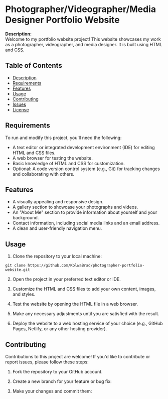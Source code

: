 # Photographer/Videographer/Media Designer Portfolio Website

**Description:**  
Welcome to my portfolio website project! This website showcases my work as a photographer, videographer, and media designer. It is built using HTML and CSS.

## Table of Contents

- [Description](#description)
- [Requirements](#requirements)
- [Features](#features)
- [Usage](#usage)
- [Contributing](#contributing)
- [Issues](#issues)
- [License](#license)

## Requirements

To run and modify this project, you'll need the following:

- A text editor or integrated development environment (IDE) for editing HTML and CSS files.
- A web browser for testing the website.
- Basic knowledge of HTML and CSS for customization.
- Optional: A code version control system (e.g., Git) for tracking changes and collaborating with others.

## Features

- A visually appealing and responsive design.
- A gallery section to showcase your photographs and videos.
- An "About Me" section to provide information about yourself and your background.
- Contact information, including social media links and an email address.
- A clean and user-friendly navigation menu.

## Usage

1. Clone the repository to your local machine:

```
git clone https://github.com/KolwaBrad/photographer-portfolio-website.git
```


2. Open the project in your preferred text editor or IDE.

3. Customize the HTML and CSS files to add your own content, images, and styles.

4. Test the website by opening the HTML file in a web browser.

5. Make any necessary adjustments until you are satisfied with the result.

6. Deploy the website to a web hosting service of your choice (e.g., GitHub Pages, Netlify, or any other hosting provider).

## Contributing

Contributions to this project are welcome! If you'd like to contribute or report issues, please follow these steps:

1. Fork the repository to your GitHub account.

2. Create a new branch for your feature or bug fix:

3. Make your changes and commit them:


